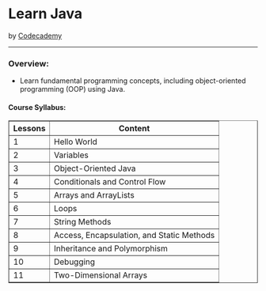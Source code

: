 <h1>Learn Java</h1>
by <a href="https://www.codecademy.com/learn/learn-java" target="_blank">Codecademy</a>
<hr>
 
<h3>Overview:</h3>
 <ul>
 <li>Learn fundamental programming concepts, including object-oriented programming (OOP) using Java. </li>
 </ul>

<h4>Course Syllabus:</h4>

<table border="1">
 <tr>
  <th>Lessons</th>
  <th>Content</th>
 </tr>
 <tr>
  <td>1</td>
  <td>Hello World</td>
 </tr>
 <tr>
  <td>2</td>
  <td>Variables</td>
 </tr>
 <tr>
  <td>3</td>
  <td>Object-Oriented Java</td>
 </tr>
 <tr>
  <td>4</td>
  <td>Conditionals and Control Flow</td>
 </tr>
  <tr>
  <td>5</td>
  <td>Arrays and ArrayLists</td>
 </tr>
  <tr>
  <td>6</td>
  <td>Loops</td>
 </tr>
  <tr>
  <td>7</td>
  <td>String Methods</td>
 </tr>
  <tr>
  <td>8</td>
  <td>Access, Encapsulation, and Static Methods</td>
 </tr>
  <tr>
  <td>9</td>
  <td>Inheritance and Polymorphism</td>
 </tr>
  <tr>
  <td>10</td>
  <td>Debugging</td>
 </tr>
  <tr>
  <td>11</td>
  <td>Two-Dimensional Arrays</td>
 </tr>
</table>

